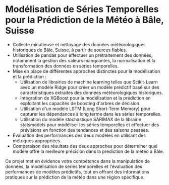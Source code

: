 # Modélisation de Séries Temporelles pour la Prédiction de la Météo à Bâle, Suisse
  - Collecte minutieuse et nettoyage des données météorologiques historiques de Bâle, Suisse, à partir de sources fiables.
  - Utilisation de pandas pour effectuer un prétraitement des données, notamment la gestion des valeurs manquantes, la normalisation et la transformation des données en séries temporelles.
  - Mise en place de différentes approches distinctes pour la modélisation et la prédiction :
    - Utilisation de librairies de machine learning telles que Scikit-Learn avec un modèle Ridge pour créer un modèle prédictif basé sur des caractéristiques extraites des données météorologiques historiques.
    - Intégration de XGBoost pour la modélisation et la prédiction en exploitant les capacités de boosting d'arbres de décision.
    - Utilisation d'un modèle LSTM (Long Short-Term Memory) pour capturer les dépendances à long terme dans les séries temporelles.
    - Utilisation du modèle stochastique SARIMAX de la librairie statsmodels pour modéliser les séries temporelles et effectuer des prévisions en fonction des tendances et des saisons passées.
  - Évaluation des performances des deux modèles en utilisant des métriques appropriées.
  - Comparaison des résultats des deux approches pour déterminer quel modèle offre la meilleure précision dans la prédiction de la météo à Bâle.

Ce projet met en évidence votre compétence dans la manipulation de données, la modélisation de séries temporelles et l'évaluation des performances de modèles prédictifs, tout en offrant des informations pratiques sur la prédiction de la météo dans une région spécifique.
